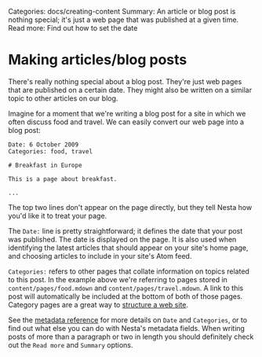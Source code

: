 Categories: docs/creating-content
Summary: An article or blog post is nothing special; it's just a web page that was published at a given time.
Read more: Find out how to set the date

# Making articles/blog posts

There's really nothing special about a blog post. They're just web pages
that are published on a certain date. They might also be written on a
similar topic to other articles on our blog.

Imagine for a moment that we're writing a blog post for a site in which
we often discuss food and travel. We can easily convert our web page
into a blog post:

    Date: 6 October 2009
    Categories: food, travel

    # Breakfast in Europe

    This is a page about breakfast.

    ...

The top two lines don't appear on the page directly, but they tell Nesta
how you'd like it to treat your page.

The `Date:` line is pretty straightforward; it defines the date that
your post was published. The date is displayed on the page. It is also
used when identifying the latest articles that should appear on your
site's home page, and choosing articles to include in your site's Atom
feed.

`Categories:` refers to other pages that collate information on topics
related to this post. In the example above we're referring to pages
stored in `content/pages/food.mdown` and `content/pages/travel.mdown`. A
link to this post will automatically be included at the bottom of both
of those pages. Category pages are a great way to [structure a web
site][structure].

[structure]: http://www.wordtracker.com/academy/website-structure

See the [metadata reference](metadata-reference) for more details on
`Date` and `Categories`, or to find out what else you can do with
Nesta's metadata fields. When writing posts of more than a paragraph or
two in length you should definitely check out the `Read more` and
`Summary` options.


